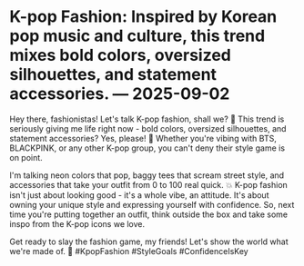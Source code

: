 # K-pop Fashion: Inspired by Korean pop music and culture, this trend mixes bold colors, oversized silhouettes, and statement accessories. — 2025-09-02

Hey there, fashionistas! Let's talk K-pop fashion, shall we? 🌟 This trend is seriously giving me life right now - bold colors, oversized silhouettes, and statement accessories? Yes, please! 🌈 Whether you're vibing with BTS, BLACKPINK, or any other K-pop group, you can't deny their style game is on point.

I'm talking neon colors that pop, baggy tees that scream street style, and accessories that take your outfit from 0 to 100 real quick. 💥 K-pop fashion isn't just about looking good - it's a whole vibe, an attitude. It's about owning your unique style and expressing yourself with confidence. So, next time you're putting together an outfit, think outside the box and take some inspo from the K-pop icons we love.

Get ready to slay the fashion game, my friends! Let's show the world what we're made of. 🌟 #KpopFashion #StyleGoals #ConfidenceIsKey